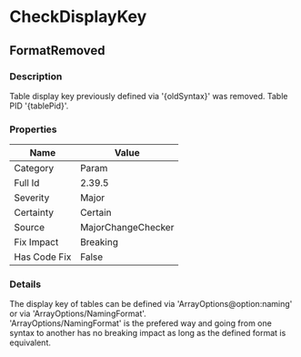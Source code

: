 ﻿---  
uid: MajorChangeChecker_2_39_5  
---

# CheckDisplayKey

## FormatRemoved

### Description

Table display key previously defined via '{oldSyntax}' was removed. Table PID '{tablePid}'.

### Properties

| Name         | Value              |
| ------------ | ------------------ |
| Category     | Param              |
| Full Id      | 2.39.5             |
| Severity     | Major              |
| Certainty    | Certain            |
| Source       | MajorChangeChecker |
| Fix Impact   | Breaking           |
| Has Code Fix | False              |

### Details

The display key of tables can be defined via 'ArrayOptions@option:naming' or via 'ArrayOptions\/NamingFormat'.  
'ArrayOptions\/NamingFormat' is the prefered way and going from one syntax to another has no breaking impact as long as the defined format is equivalent.
